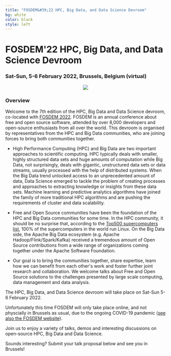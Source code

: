 ```yaml
---
title: "FOSDEM&#39;22 HPC, Big Data, and Data Science Devroom"
bg: white
color: black
style: left
---
```


# FOSDEM&#39;22 HPC, Big Data, and Data Science Devroom

<div style="text-align:center;">
  <span class="fa-stack subtlecircle" style="font-size:64px; background:rgba(0,128,0,0.1)">
    <i class="fa fa-circle fa-stack-2x text-white"></i>
    <i class="fa fa-server fa-stack-1x text-green"></i>
  </span>
</div>

### Sat-Sun, 5-6 February 2022, Brussels, Belgium (virtual)

<div style="text-align:center;">
  <a href="https://fosdem.org/2022"><img src="img/fosdem-logo.png"/></a>
</div>


### Overview

Welcome to the 7th edition of the HPC, Big Data and Data Science devroom,
co-located with [FOSDEM 2022](https://fosdem.org/2022/). FOSDEM is an annual
conference about free and open source software, attended by over 8,000
developers and open-source enthusiasts from all over the world. This devroom
is organised by representatives from the HPC and Big Data communities,
who are joining forces to bring both communities together.

- High Performance Computing (HPC) and Big Data are two important approaches to scientific computing.
  HPC typically deals with smaller, highly structured data sets and huge amounts of computation while
  Big Data, not surprisingly, deals with gigantic, unstructured data sets or data streams, usually
  processed with the help of distributed systems.
  When the Big Data trend unlocked access to an unprecedented amount of data, Data
  Science emerged to tackle the problem of creating processes and approaches to extracting
  knowledge or insights from these data sets. Machine learning and predictive analytics algorithms
  have joined the family of more traditional HPC algorithms and are pushing the requirements of
  cluster and data scalability.

- Free and Open Source communities have been the foundation of the HPC and Big Data communities
  for some time. In the HPC community, it should be no surprise that, according to the
  [Top500 supercomputers list](http://www.top500.org/statistics/details/osfam/1), 100% of the
  supercomputers in the world run Linux.
  On the Big Data side, the Apache Big Data ecosystem (e.g. Apache Hadoop/Flink/Spark/Kafka) received a
  tremendous amount of Open Source contributions from a wide range of organizations coming together
  under the Apache Software Foundation.

- Our goal is to bring the communities together, share expertise, learn how we can benefit from each
  other's work and foster further joint research and collaboration. We welcome talks about Free and Open Source
  solutions to the challenges presented by large scale computing, data management and data analysis.

The HPC, Big Data, and Data Science devroom will take place on Sat-Sun 5-6 February 2022.

Unfortunately this time FOSDEM will only take place online, and not physcially in Brussels as usual,
due to the ongoing COVID-19 pandemic
([see also the FOSDEM website](https://fosdem.org/2022/news/2021-10-22-fosdem-online-2022/)).

Join us to enjoy a variety of talks, demos and interesting discussions on open-source HPC, Big Data and Data Science.

Sounds interesting? Submit your talk proposal below and see you in Brussels!

